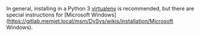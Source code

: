 In general, installing in a Python 3
[virtualenv](https://gitlab.memjet.local/msm/DySys/wikis/installation/virtualenv)
is recommended, but there are special instructions for
[Microsoft Windows](https://gitlab.memjet.local/msm/DySys/wikis/installation/Microsoft
Windows).
